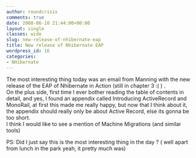 ```yaml
---
author: roundcrisis
comments: true
date: 2008-06-10 21:44:00+00:00
layout: single
classes: wide
slug: new-release-of-nhibernate-eap
title: New release of Nhibernate EAP
wordpress_id: 16
categories:
- NHibernate
---
```


The most interesting thing today was an email from Manning with the new release of the EAP of Nhibernate in Action (still in chapter 3 :( ) .  
On the plus side, first time I ever bother reading the table of contents in detail, and yes, I found an appendix called Introducing ActiveRecord and MonoRail, at first this made me really happy, but now that I think about it, the appendix should really only be about Active Record, else its gonna be too short.  
I think I would like to see a mention of Machine Migrations (and similar tools)   
  
PS: Did I just say this is the most interesting thing in the day ? ( well apart from lunch in the park yeah, it pretty much was)
